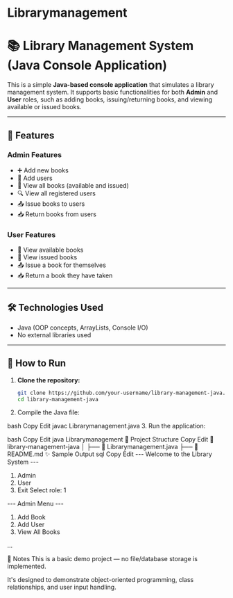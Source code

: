 # Librarymanagement
# 📚 Library Management System (Java Console Application)

This is a simple **Java-based console application** that simulates a library management system. It supports basic functionalities for both **Admin** and **User** roles, such as adding books, issuing/returning books, and viewing available or issued books.

---

## 🚀 Features

### Admin Features
- ➕ Add new books
- 👥 Add users
- 📖 View all books (available and issued)
- 🔍 View all registered users
- 📤 Issue books to users
- 📥 Return books from users

### User Features
- 👀 View available books
- 📝 View issued books
- 📤 Issue a book for themselves
- 📥 Return a book they have taken

---

## 🛠️ Technologies Used
- Java (OOP concepts, ArrayLists, Console I/O)
- No external libraries used

---

## 🔧 How to Run

1. **Clone the repository:**
   ```bash
   git clone https://github.com/your-username/library-management-java.git
   cd library-management-java
2.  Compile the Java file:

  bash
  Copy
  Edit
  javac Librarymanagement.java
3.  Run the application:

  bash
  Copy
   Edit
  java Librarymanagement
📂  Project Structure
Copy
Edit
📁 library-management-java
│
├── 📄 Librarymanagement.java
├── 📄 README.md
✨ Sample Output
sql
Copy
Edit
--- Welcome to the Library System ---
1. Admin
2. User
3. Exit
Select role: 1


--- Admin Menu ---
1. Add Book
2. Add User
3. View All Books

...


📌 Notes
This is a basic demo project — no file/database storage is implemented.

It's designed to demonstrate object-oriented programming, class relationships, and user input handling.



